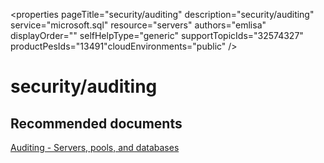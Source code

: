<properties
	pageTitle="security/auditing"
	description="security/auditing"
	service="microsoft.sql"
	resource="servers"
	authors="emlisa"
	displayOrder=""
	selfHelpType="generic"
	supportTopicIds="32574327"
	productPesIds="13491"​
	cloudEnvironments="public"
/>

# security/auditing

## **Recommended documents**

[Auditing - Servers, pools, and databases](https://docs.microsoft.com/en-us/azure/sql-database/sql-database-auditing/)